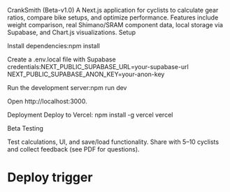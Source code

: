 CrankSmith (Beta-v1.0)
A Next.js application for cyclists to calculate gear ratios, compare bike setups, and optimize performance. Features include weight comparison, real Shimano/SRAM component data, local storage via Supabase, and Chart.js visualizations.
Setup

Install dependencies:npm install


Create a .env.local file with Supabase credentials:NEXT_PUBLIC_SUPABASE_URL=your-supabase-url
NEXT_PUBLIC_SUPABASE_ANON_KEY=your-anon-key


Run the development server:npm run dev


Open http://localhost:3000.

Deployment
Deploy to Vercel:
npm install -g vercel
vercel

Beta Testing

Test calculations, UI, and save/load functionality.
Share with 5–10 cyclists and collect feedback (see PDF for questions).

# Deploy trigger
